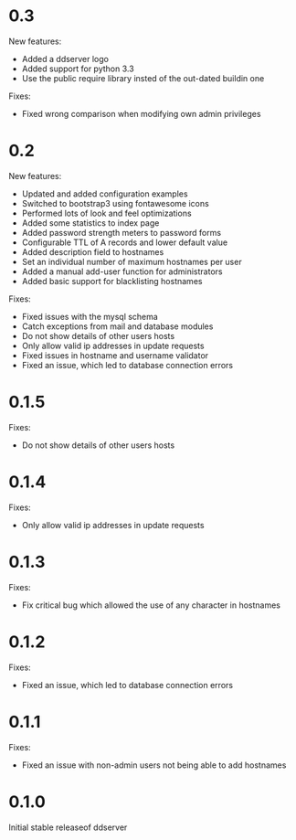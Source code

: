 0.3
===

New features:

* Added a ddserver logo
* Added support for python 3.3
* Use the public require library insted of the out-dated buildin one

Fixes:

* Fixed wrong comparison when modifying own admin privileges

0.2
===

New features:

* Updated and added configuration examples
* Switched to bootstrap3 using fontawesome icons
* Performed lots of look and feel optimizations
* Added some statistics to index page
* Added password strength meters to password forms
* Configurable TTL of A records and lower default value
* Added description field to hostnames
* Set an individual number of maximum hostnames per user
* Added a manual add-user function for administrators
* Added basic support for blacklisting hostnames

Fixes:

* Fixed issues with the mysql schema
* Catch exceptions from mail and database modules
* Do not show details of other users hosts
* Only allow valid ip addresses in update requests
* Fixed issues in hostname and username validator
* Fixed an issue, which led to database connection errors

0.1.5
=====

Fixes:

* Do not show details of other users hosts

0.1.4
=====

Fixes:

* Only allow valid ip addresses in update requests

0.1.3
=====

Fixes:

* Fix critical bug which allowed the use of any character in hostnames

0.1.2
=====

Fixes:

* Fixed an issue, which led to database connection errors

0.1.1
=====

Fixes:

* Fixed an issue with non-admin users not being able to add hostnames

0.1.0
=====

Initial stable releaseof ddserver
